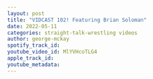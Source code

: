 ```yaml
---
layout: post
title: "VIDCAST 102! Featuring Brian Soloman"
date: 2022-05-11
categories: straight-talk-wrestling videos
author: george-mckay
spotify_track_id: 
youtube_video_id: MlYVHcoTLG4
apple_track_id: 
youtube_metadata: 
---
```

